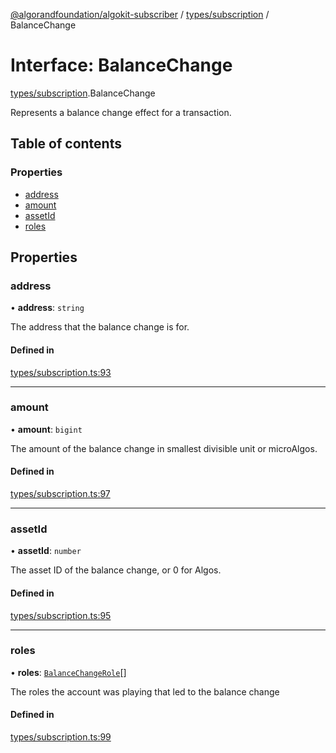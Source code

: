 [@algorandfoundation/algokit-subscriber](../README.md) / [types/subscription](../modules/types_subscription.md) / BalanceChange

# Interface: BalanceChange

[types/subscription](../modules/types_subscription.md).BalanceChange

Represents a balance change effect for a transaction.

## Table of contents

### Properties

- [address](types_subscription.BalanceChange.md#address)
- [amount](types_subscription.BalanceChange.md#amount)
- [assetId](types_subscription.BalanceChange.md#assetid)
- [roles](types_subscription.BalanceChange.md#roles)

## Properties

### address

• **address**: `string`

The address that the balance change is for.

#### Defined in

[types/subscription.ts:93](https://github.com/negar-abbasi/algokit-subscriber-ts/blob/main/src/types/subscription.ts#L93)

___

### amount

• **amount**: `bigint`

The amount of the balance change in smallest divisible unit or microAlgos.

#### Defined in

[types/subscription.ts:97](https://github.com/negar-abbasi/algokit-subscriber-ts/blob/main/src/types/subscription.ts#L97)

___

### assetId

• **assetId**: `number`

The asset ID of the balance change, or 0 for Algos.

#### Defined in

[types/subscription.ts:95](https://github.com/negar-abbasi/algokit-subscriber-ts/blob/main/src/types/subscription.ts#L95)

___

### roles

• **roles**: [`BalanceChangeRole`](../enums/types_subscription.BalanceChangeRole.md)[]

The roles the account was playing that led to the balance change

#### Defined in

[types/subscription.ts:99](https://github.com/negar-abbasi/algokit-subscriber-ts/blob/main/src/types/subscription.ts#L99)
